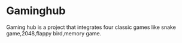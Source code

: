 # Gaminghub
Gaming hub is a project that integrates four classic games like snake game,2048,flappy bird,memory game.
